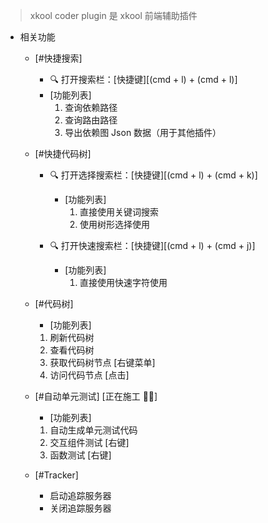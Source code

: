 > xkool coder plugin 是 xkool 前端辅助插件

- 相关功能

  - [#快捷搜索]

    - 🔍 打开搜索栏：[快捷键][(cmd + l) + (cmd + l)]
    - [功能列表]
      1. 查询依赖路径
      2. 查询路由路径
      3. 导出依赖图 Json 数据（用于其他插件）

  - [#快捷代码树]

    - 🔍 打开选择搜索栏：[快捷键][(cmd + l) + (cmd + k)]

      - [功能列表]
        1. 直接使用关键词搜索
        2. 使用树形选择使用

    - 🔍 打开快速搜索栏：[快捷键][(cmd + l) + (cmd + j)]
      - [功能列表]
        1. 直接使用快速字符使用

  - [#代码树]

    - [功能列表]

    1. 刷新代码树
    2. 查看代码树
    3. 获取代码树节点 [右键菜单]
    4. 访问代码节点 [点击]

  - [#自动单元测试] [正在施工 👷‍♀️]

    - [功能列表]

    1. 自动生成单元测试代码
    1. 交互组件测试 [右键]
    1. 函数测试 [右键]

  - [#Tracker]
    - 启动追踪服务器
    - 关闭追踪服务器
